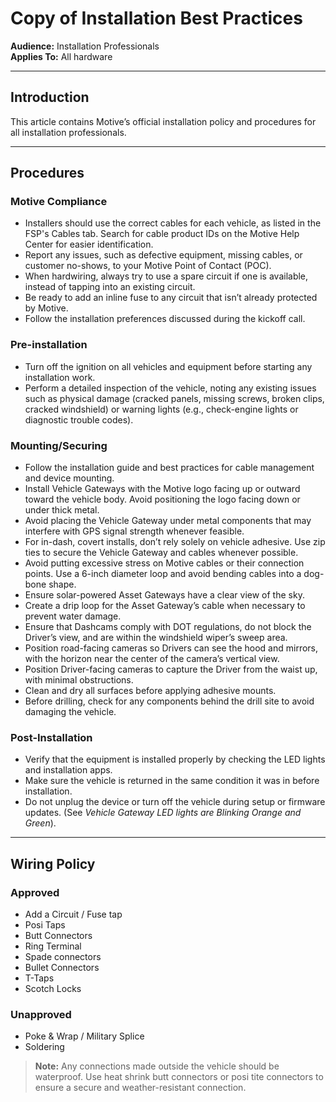 # Copy of Installation Best Practices

**Audience:** Installation Professionals\
**Applies To:** All hardware

***

## Introduction

This article contains Motive’s official installation policy and procedures for all installation professionals.

***

## Procedures

### Motive Compliance

* Installers should use the correct cables for each vehicle, as listed in the FSP's Cables tab. Search for cable product IDs on the Motive Help Center for easier identification.
* Report any issues, such as defective equipment, missing cables, or customer no-shows, to your Motive Point of Contact (POC).
* When hardwiring, always try to use a spare circuit if one is available, instead of tapping into an existing circuit.
* Be ready to add an inline fuse to any circuit that isn’t already protected by Motive.
* Follow the installation preferences discussed during the kickoff call.

### Pre-installation

* Turn off the ignition on all vehicles and equipment before starting any installation work.
* Perform a detailed inspection of the vehicle, noting any existing issues such as physical damage (cracked panels, missing screws, broken clips, cracked windshield) or warning lights (e.g., check-engine lights or diagnostic trouble codes).

### Mounting/Securing

* Follow the installation guide and best practices for cable management and device mounting.
* Install Vehicle Gateways with the Motive logo facing up or outward toward the vehicle body. Avoid positioning the logo facing down or under thick metal.
* Avoid placing the Vehicle Gateway under metal components that may interfere with GPS signal strength whenever feasible.
* For in-dash, covert installs, don’t rely solely on vehicle adhesive. Use zip ties to secure the Vehicle Gateway and cables whenever possible.
* Avoid putting excessive stress on Motive cables or their connection points. Use a 6-inch diameter loop and avoid bending cables into a dog-bone shape.
* Ensure solar-powered Asset Gateways have a clear view of the sky.
* Create a drip loop for the Asset Gateway’s cable when necessary to prevent water damage.
* Ensure that Dashcams comply with DOT regulations, do not block the Driver’s view, and are within the windshield wiper’s sweep area.
* Position road-facing cameras so Drivers can see the hood and mirrors, with the horizon near the center of the camera’s vertical view.
* Position Driver-facing cameras to capture the Driver from the waist up, with minimal obstructions.
* Clean and dry all surfaces before applying adhesive mounts.
* Before drilling, check for any components behind the drill site to avoid damaging the vehicle.

### Post-Installation

* Verify that the equipment is installed properly by checking the LED lights and installation apps.
* Make sure the vehicle is returned in the same condition it was in before installation.
* Do not unplug the device or turn off the vehicle during setup or firmware updates. (See _Vehicle Gateway LED lights are Blinking Orange and Green_).

***

## Wiring Policy

### Approved

* Add a Circuit / Fuse tap
* Posi Taps
* Butt Connectors
* Ring Terminal
* Spade connectors
* Bullet Connectors
* T-Taps
* Scotch Locks

### Unapproved

* Poke & Wrap / Military Splice
* Soldering

> **Note:** Any connections made outside the vehicle should be waterproof. Use heat shrink butt connectors or posi tite connectors to ensure a secure and weather-resistant connection.
